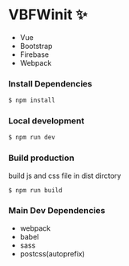 # VBFWinit :sparkles: 

- Vue
- Bootstrap
- Firebase
- Webpack


### Install Dependencies
```sh
$ npm install
```
   
### Local development
```sh
$ npm run dev
```
   
### Build production    
   
build js and css file in dist dirctory
   
```sh
$ npm run build
```
   
### Main Dev Dependencies

* webpack
* babel
* sass
* postcss(autoprefix)
